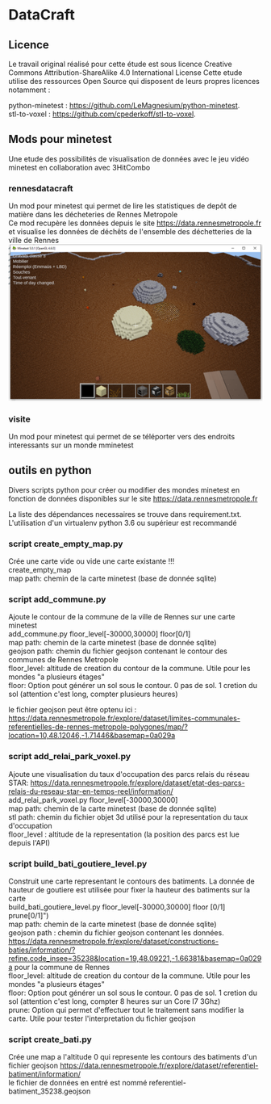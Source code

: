 # DataCraft


## Licence
Le travail original réalisé pour cette étude est sous licence Creative Commons Attribution-ShareAlike 4.0 International License
Cette etude utilise des ressources Open Source qui disposent de leurs propres licences notamment :  

python-minetest : https://github.com/LeMagnesium/python-minetest.  
stl-to-voxel : https://github.com/cpederkoff/stl-to-voxel.  


## Mods pour minetest

Une etude des possibilités de visualisation de données avec le jeu vidéo minetest en collaboration avec 3HitCombo

### rennesdatacraft

Un mod pour minetest qui permet de lire les statistiques de depôt de matière dans les décheteries de Rennes Metropole  
Ce mod recupère les données depuis le site https://data.rennesmetropole.fr et visualise les données de déchêts de l'ensemble des déchetteries de la ville de Rennes  
![Capture d'écran](./images/screen0.png)


### visite

Un mod pour minetest qui permet de se téléporter vers des endroits interessants sur un monde mminetest  

## outils en python
Divers scripts python pour créer ou modifier des mondes minetest en fonction de données disponibles sur le site https://data.rennesmetropole.fr  

La liste des dépendances necessaires se trouve dans requirement.txt. L'utilisation d'un virtualenv python 3.6 ou supérieur est recommandé  

### script create_empty_map.py
Crée une carte vide ou vide une carte existante !!!  
create_empty_map <map path>  
map path: chemin de la carte minetest (base de donnée sqlite)  

### script add_commune.py
Ajoute le contour de la commune de la ville de Rennes sur une carte minetest  
add_commune.py <map path> <geojson path> floor_level[-30000,30000] floor[0/1]  
map path: chemin de la carte minetest (base de donnée sqlite)  
geojson path: chemin du fichier geojson contenant le contour des communes de Rennes Metropole  
floor_level: altitude de creation du contour de la commune. Utile pour les mondes "a plusieurs étages"  
floor: Option pout générer un sol sous le contour. 0 pas de sol. 1 cretion du sol (attention c'est long, compter plusieurs heures)  

le fichier geojson peut être optenu ici : https://data.rennesmetropole.fr/explore/dataset/limites-communales-referentielles-de-rennes-metropole-polygones/map/?location=10,48.12046,-1.71446&basemap=0a029a  


###  script add_relai_park_voxel.py
Ajoute une visualisation du taux d'occupation des parcs relais du réseau STAR: https://data.rennesmetropole.fr/explore/dataset/etat-des-parcs-relais-du-reseau-star-en-temps-reel/information/  
add_relai_park_voxel.py <map path> <stl path> floor_level[-30000,30000]  
map path: chemin de la carte minetest (base de donnée sqlite)  
stl path: chemin du fichier objet 3d utilisé pour la representation du taux d'occupation  
floor_level : altitude de la representation (la position des parcs est lue depuis l'API)  

###  script build_bati_goutiere_level.py
Construit une carte representant le contours des batiments. La donnée de hauteur de goutiere est utilisée pour fixer la hauteur des batiments sur la carte  
build_bati_goutiere_level.py <map path> <geojson path> floor_level[-30000,30000] floor [0/1] prune[0/1]")  
map path: chemin de la carte minetest (base de donnée sqlite)  
geojson path : chemin du fichier geojson contenant les données. https://data.rennesmetropole.fr/explore/dataset/constructions-baties/information/?refine.code_insee=35238&location=19,48.09221,-1.66381&basemap=0a029a pour la commune de Rennes  
floor_level: altitude de creation du contour de la commune. Utile pour les mondes "a plusieurs étages"  
floor: Option pout générer un sol sous le contour. 0 pas de sol. 1 cretion du sol (attention c'est long, compter 8 heures sur un Core I7 3Ghz)  
prune: Option qui permet d'effectuer tout le traitement sans modifier la carte. Utile pour tester l'interpretation du fichier geojson  

### script create_bati.py
Crée une map a l'altitude 0 qui represente les contours des batiments d'un fichier geojson https://data.rennesmetropole.fr/explore/dataset/referentiel-batiment/information/  
le fichier de données en entré est nommé referentiel-batiment_35238.geojson  

